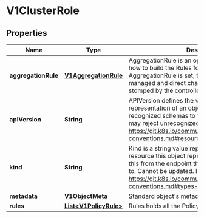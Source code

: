 
# V1ClusterRole

## Properties
Name | Type | Description | Notes
------------ | ------------- | ------------- | -------------
**aggregationRule** | [**V1AggregationRule**](V1AggregationRule.md) | AggregationRule is an optional field that describes how to build the Rules for this ClusterRole. If AggregationRule is set, then the Rules are controller managed and direct changes to Rules will be stomped by the controller. |  [optional]
**apiVersion** | **String** | APIVersion defines the versioned schema of this representation of an object. Servers should convert recognized schemas to the latest internal value, and may reject unrecognized values. More info: https://git.k8s.io/community/contributors/devel/api-conventions.md#resources |  [optional]
**kind** | **String** | Kind is a string value representing the REST resource this object represents. Servers may infer this from the endpoint the client submits requests to. Cannot be updated. In CamelCase. More info: https://git.k8s.io/community/contributors/devel/api-conventions.md#types-kinds |  [optional]
**metadata** | [**V1ObjectMeta**](V1ObjectMeta.md) | Standard object&#39;s metadata. |  [optional]
**rules** | [**List&lt;V1PolicyRule&gt;**](V1PolicyRule.md) | Rules holds all the PolicyRules for this ClusterRole |  [optional]



